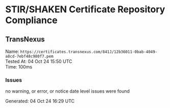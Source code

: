 # STIR/SHAKEN Certificate Repository Compliance

## TransNexus

Name: `https://certificates.transnexus.com/841J/12b36011-0bab-4049-a8cd-7ebf48c980f7.pem`\
Tested At: 04 Oct 24 15:50 UTC\
Time: 100ms

### Issues

no warning, or error, or notice date level issues were found

Generated: 04 Oct 24 16:29 UTC